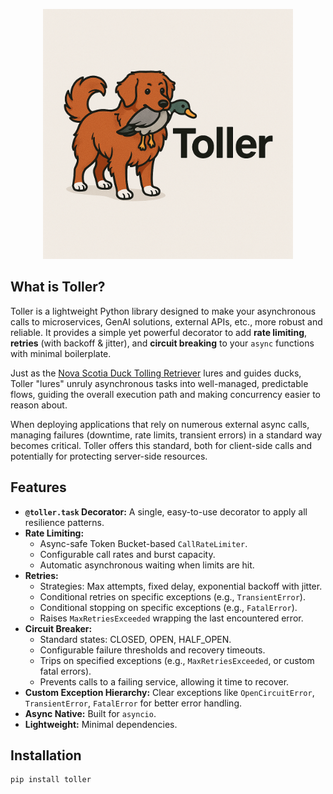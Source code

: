 <p align="center">
  <img src="logo.png" alt="Toller Logo" width="400"/>
</p>

## What is Toller?

Toller is a lightweight Python library designed to make your asynchronous calls to microservices, GenAI solutions, external APIs, etc., more robust and reliable. It provides a simple yet powerful decorator to add **rate limiting**, **retries** (with backoff & jitter), and **circuit breaking** to your `async` functions with minimal boilerplate.

Just as the [Nova Scotia Duck Tolling Retriever](https://www.akc.org/dog-breeds/nova-scotia-duck-tolling-retriever/) lures and guides ducks, Toller "lures" unruly asynchronous tasks into well-managed, predictable flows, guiding the overall execution path and making concurrency easier to reason about.

When deploying applications that rely on numerous external async calls, managing failures (downtime, rate limits, transient errors) in a standard way becomes critical. Toller offers this standard, both for client-side calls and potentially for protecting server-side resources.

## Features

*   **`@toller.task` Decorator:** A single, easy-to-use decorator to apply all resilience patterns.
*   **Rate Limiting:**
    *   Async-safe Token Bucket-based `CallRateLimiter`.
    *   Configurable call rates and burst capacity.
    *   Automatic asynchronous waiting when limits are hit.
*   **Retries:**
    *   Strategies: Max attempts, fixed delay, exponential backoff with jitter.
    *   Conditional retries on specific exceptions (e.g., `TransientError`).
    *   Conditional stopping on specific exceptions (e.g., `FatalError`).
    *   Raises `MaxRetriesExceeded` wrapping the last encountered error.
*   **Circuit Breaker:**
    *   Standard states: CLOSED, OPEN, HALF_OPEN.
    *   Configurable failure thresholds and recovery timeouts.
    *   Trips on specified exceptions (e.g., `MaxRetriesExceeded`, or custom fatal errors).
    *   Prevents calls to a failing service, allowing it time to recover.
*   **Custom Exception Hierarchy:** Clear exceptions like `OpenCircuitError`, `TransientError`, `FatalError` for better error handling.
*   **Async Native:** Built for `asyncio`.
*   **Lightweight:** Minimal dependencies.

## Installation

```bash
pip install toller
```
